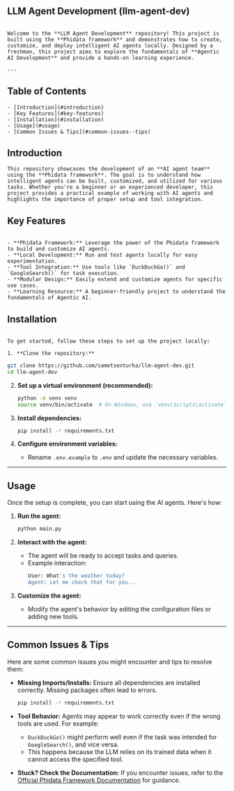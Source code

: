 ```
```
## LLM Agent Development (llm-agent-dev)
```

Welcome to the **LLM Agent Development** repository! This project is built using the **Phidata framework** and demonstrates how to create, customize, and deploy intelligent AI agents locally. Designed by a freshman, this project aims to explore the fundamentals of **Agentic AI Development** and provide a hands-on learning experience.

---
```
## Table of Contents
```
- [Introduction](#introduction)
- [Key Features](#key-features)
- [Installation](#installation)
- [Usage](#usage)
- [Common Issues & Tips](#common-issues--tips)

```
## Introduction
```
This repository showcases the development of an **AI agent team** using the **Phidata framework**. The goal is to understand how intelligent agents can be built, customized, and utilized for various tasks. Whether you're a beginner or an experienced developer, this project provides a practical example of working with AI agents and highlights the importance of proper setup and tool integration.

```
## Key Features
```

- **Phidata Framework:** Leverage the power of the Phidata framework to build and customize AI agents.
- **Local Development:** Run and test agents locally for easy experimentation.
- **Tool Integration:** Use tools like `DuckDuckGo()` and `GoogleSearch()` for task execution.
- **Modular Design:** Easily extend and customize agents for specific use cases.
- **Learning Resource:** A beginner-friendly project to understand the fundamentals of Agentic AI.

```
## Installation
```

To get started, follow these steps to set up the project locally:

1. **Clone the repository:**
```
   ```bash
   git clone https://github.com/sametsenturka/llm-agent-dev.git
   cd llm-agent-dev
   ```

2. **Set up a virtual environment (recommended):**
   ```bash
   python -m venv venv
   source venv/bin/activate  # On Windows, use `venv\Scripts\activate`
   ```

3. **Install dependencies:**
   ```bash
   pip install -r requirements.txt
   ```

4. **Configure environment variables:**
   - Rename `.env.example` to `.env` and update the necessary variables.

---

## Usage

Once the setup is complete, you can start using the AI agents. Here's how:

1. **Run the agent:**
   ```bash
   python main.py
   ```

2. **Interact with the agent:**
   - The agent will be ready to accept tasks and queries.
   - Example interaction:
     ```bash
     User: What's the weather today?
     Agent: Let me check that for you...
     ```

3. **Customize the agent:**
   - Modify the agent's behavior by editing the configuration files or adding new tools.

---

## Common Issues & Tips

Here are some common issues you might encounter and tips to resolve them:

- **Missing Imports/Installs:** Ensure all dependencies are installed correctly. Missing packages often lead to errors.
  ```bash
  pip install -r requirements.txt
  ```

- **Tool Behavior:** Agents may appear to work correctly even if the wrong tools are used. For example:
  - `DuckDuckGo()` might perform well even if the task was intended for `GoogleSearch()`, and vice versa.
  - This happens because the LLM relies on its trained data when it cannot access the specified tool.

- **Stuck? Check the Documentation:** If you encounter issues, refer to the [Official Phidata Framework Documentation](https://phidata.ai/docs) for guidance.
